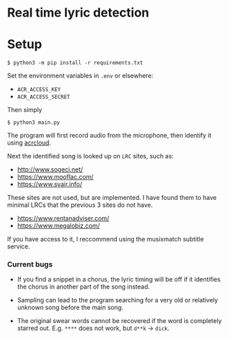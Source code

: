 # Real time lyric detection

# Setup

```
$ python3 -m pip install -r requirements.txt
```

Set the environment variables in `.env` or elsewhere:
+ `ACR_ACCESS_KEY`
+ `ACR_ACCESS_SECRET`

Then simply

```
$ python3 main.py
```


The program will first record audio from the microphone, then identify it using [acrcloud](https://acrcloud.com).

Next the identified song is looked up on `LRC` sites, such as:

+ http://www.sogeci.net/
+ https://www.mooflac.com/
+ https://www.syair.info/

These sites are not used, but are implemented. I have found them to have minimal LRCs that the previous 3 sites do not have.

+ https://www.rentanadviser.com/
+ https://www.megalobiz.com/

If you have access to it, I reccommend using the musixmatch subtitle service.


### Current bugs

+ If you find a snippet in a chorus, the lyric timing will be off if it identifies the chorus in another part of the song instead.

+ Sampling can lead to the program searching for a very old or relatively unknown song before the main song.

+ The original swear words cannot be recovered if the word is completely starred out. E.g. `****` does not work, but `d**k` -> `dick`.